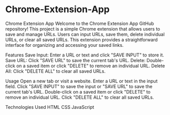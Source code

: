 # Chrome-Extension-App

Chrome Extension App
Welcome to the Chrome Extension App GitHub repository! This project is a simple Chrome extension that allows users to save and manage URLs. Users can input URLs, save them, delete individual URLs, or clear all saved URLs. This extension provides a straightforward interface for organizing and accessing your saved links.

Features
Save Input: Enter a URL or text and click "SAVE INPUT" to store it.
Save URL: Click "SAVE URL" to save the current tab's URL.
Delete: Double-click on a saved item or click "DELETE" to remove an individual URL.
Delete All: Click "DELETE ALL" to clear all saved URLs.

Usage
Open a new tab or visit a website.
Enter a URL or text in the input field.
Click "SAVE INPUT" to save the input or "SAVE URL" to save the current tab's URL.
Double-click on a saved item or click "DELETE" to remove an individual URL.
Click "DELETE ALL" to clear all saved URLs.

Technologies Used
HTML
CSS
JavaScript
